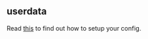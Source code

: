 ## userdata
Read [this](https://github.com/TheModdedChicken/ManiaKV/wiki/Config) to find out how to setup your config.
